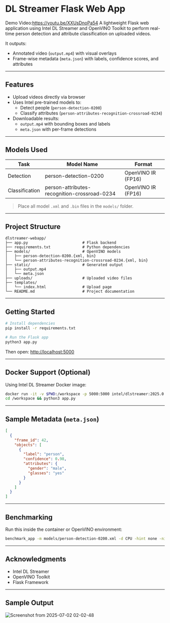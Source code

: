 # DL Streamer Flask Web App
Demo Video:https://youtu.be/XXUsDnoPa54
A lightweight Flask web application using Intel DL Streamer and OpenVINO Toolkit to perform real-time person detection and attribute classification on uploaded videos.

It outputs:
- Annotated video (`output.mp4`) with visual overlays
- Frame-wise metadata (`meta.json`) with labels, confidence scores, and attributes

---

## Features

- Upload videos directly via browser
- Uses Intel pre-trained models to:
  - Detect people (`person-detection-0200`)
  - Classify attributes (`person-attributes-recognition-crossroad-0234`)
- Downloadable results:
  - `output.mp4` with bounding boxes and labels
  - `meta.json` with per-frame detections

---

## Models Used

| Task           | Model Name                                     | Format             |
|----------------|------------------------------------------------|--------------------|
| Detection      | person-detection-0200                          | OpenVINO IR (FP16) |
| Classification | person-attributes-recognition-crossroad-0234  | OpenVINO IR (FP16) |

> Place all model `.xml` and `.bin` files in the `models/` folder.

---

## Project Structure

```text
dlstreamer-webapp/
├── app.py                        # Flask backend
├── requirements.txt              # Python dependencies
├── models/                       # OpenVINO models
│   ├── person-detection-0200.{xml, bin}
│   └── person-attributes-recognition-crossroad-0234.{xml, bin}
├── static/                       # Generated output
│   ├── output.mp4
│   └── meta.json
├── uploads/                      # Uploaded video files
├── templates/
│   └── index.html                # Upload page
└── README.md                     # Project documentation
```

---

## Getting Started

```bash
# Install dependencies
pip install -r requirements.txt

# Run the Flask app
python3 app.py
```

Then open: [http://localhost:5000](http://localhost:5000)

---

## Docker Support (Optional)

Using Intel DL Streamer Docker image:

```bash
docker run -it -v $PWD:/workspace -p 5000:5000 intel/dlstreamer:2025.0.1.2-ubuntu22
cd /workspace && python3 app.py
```

---

## Sample Metadata (`meta.json`)

```json
[
  {
    "frame_id": 42,
    "objects": [
      {
        "label": "person",
        "confidence": 0.98,
        "attributes": {
          "gender": "male",
          "glasses": "yes"
        }
      }
    ]
  }
]
```

---

## Benchmarking

Run this inside the container or OpenVINO environment:

```bash
benchmark_app -m models/person-detection-0200.xml -d CPU -hint none -nireq 2 -nstreams 2
```

---

## Acknowledgments

- Intel DL Streamer
- OpenVINO Toolkit
- Flask Framework

---

## Sample Output

![Screenshot from 2025-07-02 02-02-48](https://github.com/user-attachments/assets/22f52d2e-a885-40e1-966f-caf708a17f27)

